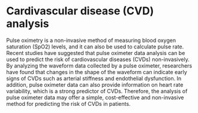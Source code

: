 # Cardivascular disease (CVD) analysis

Pulse oximetry is a non-invasive method of measuring blood oxygen saturation (SpO2) levels, and it can also be used to calculate pulse rate. Recent studies have suggested that pulse oximeter data analysis can be used to predict the risk of cardiovascular diseases (CVDs) non-invasively. By analyzing the waveform data collected by a pulse oximeter, researchers have found that changes in the shape of the waveform can indicate early signs of CVDs such as arterial stiffness and endothelial dysfunction. In addition, pulse oximeter data can also provide information on heart rate variability, which is a strong predictor of CVDs. Therefore, the analysis of pulse oximeter data may offer a simple, cost-effective and non-invasive method for predicting the risk of CVDs in patients.
